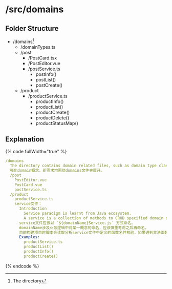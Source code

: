 # /src/domains

## Folder Structure

* /domains[^1]
  * /domainTypes.ts
  * /post
    * /PostCard.tsx
    * /PostEditor.vue
    * /postService.ts
      * postInfo()
      * postList()
      * postCreate()
  * /product
    * /productService.ts
      * productInfo()
      * productList()
      * productCreate()
      * productDelete()
      * productStatusMap()

## Explanation

{% code fullWidth="true" %}
```yaml
/domains
  The directory contains domain related files, such as domain type class files and domain related components.
  强化domain概念，新需求均围绕domains文件夹展开。
  /post
    PostEditor.vue
    PostCard.vue
    postService.ts
  /product
    productService.ts
    service文件：
      Introduction
        Service paradigm is learnt from Java ecosystem.
        A service is a collection of methods to CRUD specified domain objects.
      service文件应该以 `${domainName}Service.js` 方式命名。
      domainName涉及业务逻辑中对某一概念的命名，应该慎重考虑之后再命名。
      目前构建项目时脚本会读取分析service文件中定义的函数名并校验，如果遇到非法函数名将抛出异常。
      Examples:
        productService.ts
        productList()
        productInfo()
        productCreate()
```
{% endcode %}



[^1]: The directory
